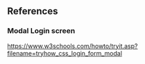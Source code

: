 ## References

### Modal Login screen
https://www.w3schools.com/howto/tryit.asp?filename=tryhow_css_login_form_modal